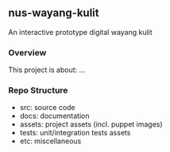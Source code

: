 ## nus-wayang-kulit
An interactive prototype digital wayang kulit

### Overview
This project is about:
...

### Repo Structure
- src: source code
- docs: documentation
- assets: project assets (incl. puppet images)
- tests: unit/integration tests assets
- etc: miscellaneous 
